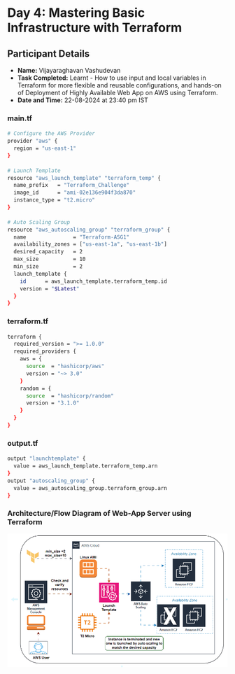 # Day 4: Mastering Basic Infrastructure with Terraform

## Participant Details

- **Name:** Vijayaraghavan Vashudevan
- **Task Completed:** Learnt - How to use input and local variables in Terraform for more flexible and reusable configurations, and hands-on of Deployment of Highly Available Web App on AWS using Terraform.
- **Date and Time:** 22-08-2024 at 23:40 pm IST

### main.tf
```bash
# Configure the AWS Provider
provider "aws" {
  region = "us-east-1"
}

# Launch Template
resource "aws_launch_template" "terraform_temp" {
  name_prefix   = "Terraform_Challenge"
  image_id      = "ami-02e136e904f3da870"
  instance_type = "t2.micro"
}

# Auto Scaling Group
resource "aws_autoscaling_group" "terraform_group" {
  name               = "Terraform-ASG1"
  availability_zones = ["us-east-1a", "us-east-1b"]
  desired_capacity   = 2
  max_size           = 10
  min_size           = 2
  launch_template {
    id      = aws_launch_template.terraform_temp.id
    version = "$Latest"
  }
}
```
### terraform.tf
```bash
terraform {
  required_version = ">= 1.0.0"
  required_providers {
    aws = {
      source  = "hashicorp/aws"
      version = "~> 3.0"
    }
    random = {
      source  = "hashicorp/random"
      version = "3.1.0"
    }
  }
}
```
### output.tf
```bash
output "launchtemplate" {
  value = aws_launch_template.terraform_temp.arn
}
output "autoscaling_group" {
  value = aws_autoscaling_group.terraform_group.arn
}
```
### Architecture/Flow Diagram of Web-App Server using Terraform

![Architecture/Flow Diagram of High Available Web-App server using Terraform](ASG_vjraghavanv.gif)
